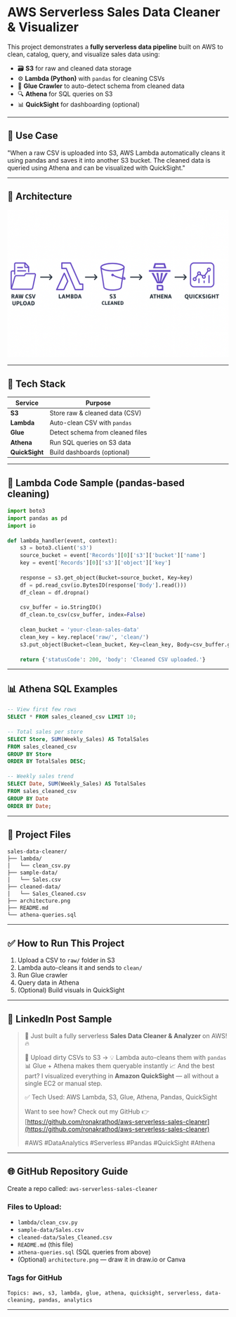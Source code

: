 
# AWS Serverless Sales Data Cleaner & Visualizer

This project demonstrates a **fully serverless data pipeline** built on AWS to clean, catalog, query, and visualize sales data using:

- 🗃️ **S3** for raw and cleaned data storage
- ⚙️ **Lambda (Python)** with `pandas` for cleaning CSVs
- 🧠 **Glue Crawler** to auto-detect schema from cleaned data
- 🔍 **Athena** for SQL queries on S3
- 📊 **QuickSight** for dashboarding (optional)

---

## 🚀 Use Case
"When a raw CSV is uploaded into S3, AWS Lambda automatically cleans it using pandas and saves it into another S3 bucket. The cleaned data is queried using Athena and can be visualized with QuickSight."

---

## 📂 Architecture

![Architecture](architecture.png)

---

## 🧠 Tech Stack

| Service     | Purpose                                 |
|-------------|------------------------------------------|
| **S3**      | Store raw & cleaned data (CSV)          |
| **Lambda**  | Auto-clean CSV with `pandas`             |
| **Glue**    | Detect schema from cleaned files         |
| **Athena**  | Run SQL queries on S3 data               |
| **QuickSight** | Build dashboards (optional)          |

---

## 🔧 Lambda Code Sample (pandas-based cleaning)
```python
import boto3
import pandas as pd
import io

def lambda_handler(event, context):
    s3 = boto3.client('s3')
    source_bucket = event['Records'][0]['s3']['bucket']['name']
    key = event['Records'][0]['s3']['object']['key']

    response = s3.get_object(Bucket=source_bucket, Key=key)
    df = pd.read_csv(io.BytesIO(response['Body'].read()))
    df_clean = df.dropna()

    csv_buffer = io.StringIO()
    df_clean.to_csv(csv_buffer, index=False)

    clean_bucket = 'your-clean-sales-data'
    clean_key = key.replace('raw/', 'clean/')
    s3.put_object(Bucket=clean_bucket, Key=clean_key, Body=csv_buffer.getvalue())

    return {'statusCode': 200, 'body': 'Cleaned CSV uploaded.'}
```

---

## 📊 Athena SQL Examples
```sql
-- View first few rows
SELECT * FROM sales_cleaned_csv LIMIT 10;

-- Total sales per store
SELECT Store, SUM(Weekly_Sales) AS TotalSales
FROM sales_cleaned_csv
GROUP BY Store
ORDER BY TotalSales DESC;

-- Weekly sales trend
SELECT Date, SUM(Weekly_Sales) AS TotalSales
FROM sales_cleaned_csv
GROUP BY Date
ORDER BY Date;
```

---

## 📎 Project Files
```
sales-data-cleaner/
├── lambda/
│   └── clean_csv.py
├── sample-data/
│   └── Sales.csv
├── cleaned-data/
│   └── Sales_Cleaned.csv
├── architecture.png
├── README.md
└── athena-queries.sql
```

---

## ✅ How to Run This Project
1. Upload a CSV to `raw/` folder in S3
2. Lambda auto-cleans it and sends to `clean/`
3. Run Glue crawler
4. Query data in Athena
5. (Optional) Build visuals in QuickSight

---

## 🔗 LinkedIn Post Sample

> 🚀 Just built a fully serverless **Sales Data Cleaner & Analyzer** on AWS! 🔥
>
> 📂 Upload dirty CSVs to S3 → 💡 Lambda auto-cleans them with `pandas`
> 📊 Glue + Athena makes them queryable instantly
> 📈 And the best part? I visualized everything in **Amazon QuickSight** — all without a single EC2 or manual step.
>
> ✅ Tech Used: AWS Lambda, S3, Glue, Athena, Pandas, QuickSight
>
> Want to see how? Check out my GitHub 👉 [https://github.com/ronakrathod/aws-serverless-sales-cleaner](https://github.com/ronakrathod/aws-serverless-sales-cleaner)
>
> #AWS #DataAnalytics #Serverless #Pandas #QuickSight #Athena

---

## 🌐 GitHub Repository Guide

Create a repo called: `aws-serverless-sales-cleaner`

### Files to Upload:
- `lambda/clean_csv.py`
- `sample-data/Sales.csv`
- `cleaned-data/Sales_Cleaned.csv`
- `README.md` (this file)
- `athena-queries.sql` (SQL queries from above)
- (Optional) `architecture.png` — draw it in draw.io or Canva

### Tags for GitHub
```
Topics: aws, s3, lambda, glue, athena, quicksight, serverless, data-cleaning, pandas, analytics
```

---

